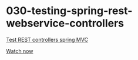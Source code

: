 # 030-testing-spring-rest-webservice-controllers

[Test REST controllers spring MVC](http://www.leveluplunch.com/java/tutorials/030-testing-spring-rest-webservice-controllers/)

[Watch now](https://www.youtube.com/watch?v=c09qCB9h-VU)

